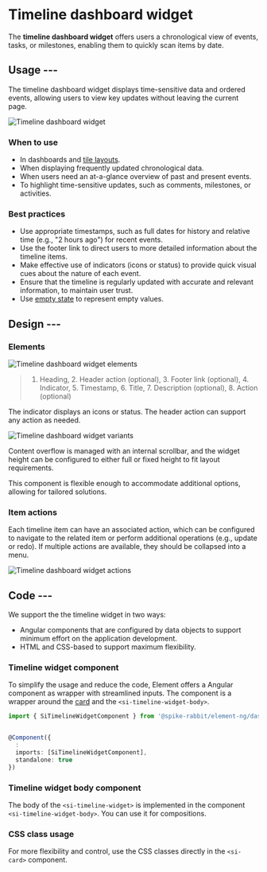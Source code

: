 # Timeline dashboard widget

The **timeline dashboard widget** offers users a chronological view of events, tasks, or milestones, enabling them to quickly scan items by date.

## Usage ---

The timeline dashboard widget displays time-sensitive data and ordered events, allowing users to view key updates without leaving the current page.

![Timeline dashboard widget](images/timeline-widget.png)

### When to use

- In dashboards and [tile layouts](../../fundamentals/layouts/content.md#tile-layout).
- When displaying frequently updated chronological data.
- When users need an at-a-glance overview of past and present events.
- To highlight time-sensitive updates, such as comments, milestones, or activities.

### Best practices

- Use appropriate timestamps, such as full dates for history and relative time (e.g., "2 hours ago") for recent events.
- Use the footer link to direct users to more detailed information about the timeline items.
- Make effective use of indicators (icons or status) to provide quick visual cues about the nature of each event.
- Ensure that the timeline is regularly updated with accurate and relevant information, to maintain user trust.
- Use [empty state](../status-notifications/empty-state.md) to represent empty values.

## Design ---

### Elements

![Timeline dashboard widget elements](images/timeline-widget-elements.png)

> 1. Heading, 2. Header action (optional), 3. Footer link (optional), 4. Indicator, 5. Timestamp, 6. Title, 7. Description (optional), 8. Action (optional)

The indicator displays an icons or status.
The header action can support any action as needed.

![Timeline dashboard widget variants](images/timeline-widget-variants.png)

Content overflow is managed with an internal scrollbar,
and the widget height can be configured to either full or fixed height to fit layout requirements.

This component is flexible enough to accommodate additional options, allowing for tailored solutions.

### Item actions

Each timeline item can have an associated action, which can be configured to navigate to the related item or
perform additional operations (e.g., update or redo).
If multiple actions are available, they should be collapsed into a menu.

![Timeline dashboard widget actions](images/timeline-widget-actions.png)

## Code ---

We support the the timeline widget in two ways:

- Angular components that are configured by data objects to support minimum
  effort on the application development.
- HTML and CSS-based to support maximum flexibility.

### Timeline widget component

To simplify the usage and reduce the code, Element offers a Angular component as wrapper
with streamlined inputs. The component is a wrapper around the [card](../layout-navigation/cards.md)
and the `<si-timeline-widget-body>`.

```ts
import { SiTimelineWidgetComponent } from '@spike-rabbit/element-ng/dashboard';


@Component({
  :
  imports: [SiTimelineWidgetComponent],
  standalone: true
}) 
```

<si-docs-component example="si-dashboard/si-timeline-widget" height="620"></si-docs-component>

<si-docs-api component="SiTimelineWidgetComponent"></si-docs-api>

### Timeline widget body component

The body of the `<si-timeline-widget>` is implemented in the component `<si-timeline-widget-body>`.
You can use it for compositions.

<si-docs-component example="si-dashboard/si-timeline-widget-body" height="450"></si-docs-component>

<si-docs-api component="SiTimelineWidgetBodyComponent"></si-docs-api>

### CSS class usage

For more flexibility and control, use the CSS classes directly in the `<si-card>` component.

<si-docs-component example="si-dashboard/si-timeline-widget-css" height="400"></si-docs-component>

<si-docs-types></si-docs-types>
